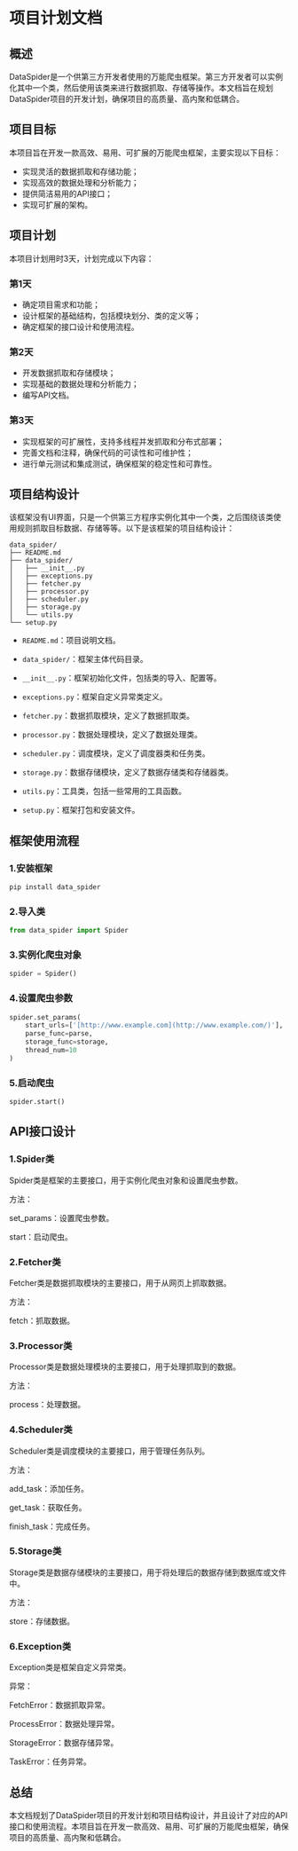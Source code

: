 # 项目计划文档

## 概述

DataSpider是一个供第三方开发者使用的万能爬虫框架。第三方开发者可以实例化其中一个类，然后使用该类来进行数据抓取、存储等操作。本文档旨在规划DataSpider项目的开发计划，确保项目的高质量、高内聚和低耦合。

## 项目目标

本项目旨在开发一款高效、易用、可扩展的万能爬虫框架，主要实现以下目标：

- 实现灵活的数据抓取和存储功能；
- 实现高效的数据处理和分析能力；
- 提供简洁易用的API接口；
- 实现可扩展的架构。

## 项目计划

本项目计划用时3天，计划完成以下内容：

### 第1天

- 确定项目需求和功能；
- 设计框架的基础结构，包括模块划分、类的定义等；
- 确定框架的接口设计和使用流程。

### 第2天

- 开发数据抓取和存储模块；
- 实现基础的数据处理和分析能力；
- 编写API文档。

### 第3天

- 实现框架的可扩展性，支持多线程并发抓取和分布式部署；
- 完善文档和注释，确保代码的可读性和可维护性；
- 进行单元测试和集成测试，确保框架的稳定性和可靠性。

## 项目结构设计

该框架没有UI界面，只是一个供第三方程序实例化其中一个类，之后围绕该类使用规则抓取目标数据、存储等等。以下是该框架的项目结构设计：

```
data_spider/
├── README.md
├── data_spider/
│   ├── __init__.py
│   ├── exceptions.py
│   ├── fetcher.py
│   ├── processor.py
│   ├── scheduler.py
│   ├── storage.py
│   └── utils.py
└── setup.py
```

- `README.md`：项目说明文档。
- `data_spider/`：框架主体代码目录。
- `__init__.py`：框架初始化文件，包括类的导入、配置等。
- `exceptions.py`：框架自定义异常类定义。
- `fetcher.py`：数据抓取模块，定义了数据抓取类。
- `processor.py`：数据处理模块，定义了数据处理类。
- `scheduler.py`：调度模块，定义了调度器类和任务类。
- `storage.py`：数据存储模块，定义了数据存储类和存储器类。 

- `utils.py`：工具类，包括一些常用的工具函数。 
- `setup.py`：框架打包和安装文件。

## 框架使用流程 

### 1.安装框架

```bash
pip install data_spider
```



### 2.导入类

```python
from data_spider import Spider
```



### 3.实例化爬虫对象

```python
spider = Spider()
```



### 4.设置爬虫参数

```python
spider.set_params(
	start_urls=['[http://www.example.com](http://www.example.com/)'],
	parse_func=parse, 
	storage_func=storage, 
	thread_num=10
)
```



### 5.启动爬虫

```python
spider.start()
```

## API接口设计

### 1.Spider类

Spider类是框架的主要接口，用于实例化爬虫对象和设置爬虫参数。

方法：

set_params：设置爬虫参数。

start：启动爬虫。

### 2.Fetcher类

Fetcher类是数据抓取模块的主要接口，用于从网页上抓取数据。

方法：

fetch：抓取数据。

### 3.Processor类

Processor类是数据处理模块的主要接口，用于处理抓取到的数据。

方法：

process：处理数据。

### 4.Scheduler类

Scheduler类是调度模块的主要接口，用于管理任务队列。

方法：

add_task：添加任务。

get_task：获取任务。

finish_task：完成任务。

### 5.Storage类

Storage类是数据存储模块的主要接口，用于将处理后的数据存储到数据库或文件中。

方法：

store：存储数据。

### 6.Exception类

Exception类是框架自定义异常类。

异常：

FetchError：数据抓取异常。

ProcessError：数据处理异常。

StorageError：数据存储异常。

TaskError：任务异常。

## 总结

本文档规划了DataSpider项目的开发计划和项目结构设计，并且设计了对应的API接口和使用流程。本项目旨在开发一款高效、易用、可扩展的万能爬虫框架，确保项目的高质量、高内聚和低耦合。